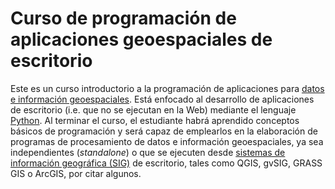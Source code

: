 # Curso de programación de aplicaciones geoespaciales de escritorio

Este es un curso introductorio a la programación de aplicaciones para [datos e información geoespaciales](https://es.wikipedia.org/wiki/Informaci%C3%B3n_geogr%C3%A1fica). Está enfocado al desarrollo de aplicaciones de escritorio (i.e. que no se ejecutan en la Web) mediante el lenguaje [Python](https://www.python.org). Al terminar el curso, el estudiante habrá aprendido conceptos básicos de programación y será capaz de emplearlos en la elaboración de programas de procesamiento de datos e información geoespaciales, ya sea independientes (_standalone_) o que se ejecuten desde [sistemas de información geográfica (SIG)](https://es.wikipedia.org/wiki/Sistema_de_informaci%C3%B3n_geogr%C3%A1fica) de escritorio, tales como QGIS, gvSIG, GRASS GIS o ArcGIS, por citar algunos.

